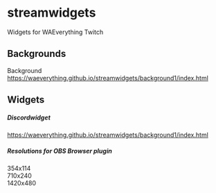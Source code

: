 # streamwidgets
Widgets for WAEverything Twitch

## Backgrounds
Background https://waeverything.github.io/streamwidgets/background1/index.html

## Widgets

##### Discordwidget
https://waeverything.github.io/streamwidgets/background1/index.html  
##### Resolutions for OBS Browser plugin  
354x114  
710x240  
1420x480
